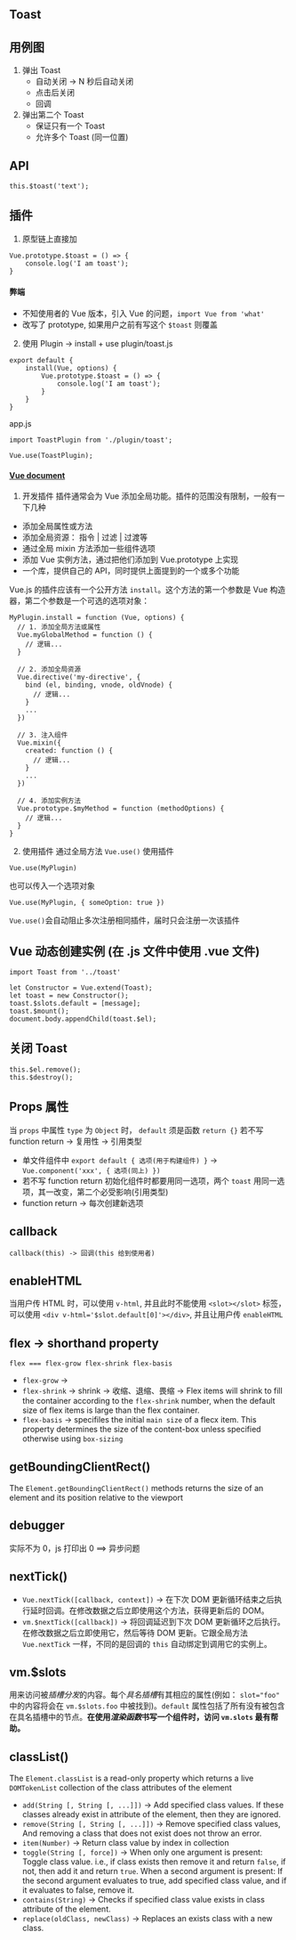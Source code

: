 ## Toast

## 用例图
1. 弹出 Toast 
    - 自动关闭 -> N 秒后自动关闭
    - 点击后关闭
    - 回调
2. 弹出第二个 Toast
    - 保证只有一个 Toast
    - 允许多个 Toast (同一位置)

## API
```
this.$toast('text');
```

## 插件
1. 原型链上直接加
```
Vue.prototype.$toast = () => {
    console.log('I am toast');
}
```
#### 弊端
- 不知使用者的 Vue 版本，引入 Vue 的问题，` import Vue from 'what' `
- 改写了 prototype, 如果用户之前有写这个 ` $toast ` 则覆盖

2. 使用 Plugin -> install + use
plugin/toast.js
```
export default {
    install(Vue, options) {
        Vue.prototype.$toast = () => {
            console.log('I am toast');
        }
    }
}
```

app.js
```
import ToastPlugin from './plugin/toast';

Vue.use(ToastPlugin);
```

#### [Vue document](https://cn.vuejs.org/v2/guide/plugins.html)
1. 开发插件
插件通常会为 Vue 添加全局功能。插件的范围没有限制，一般有一下几种
- 添加全局属性或方法
- 添加全局资源： 指令 | 过滤 | 过渡等
- 通过全局 mixin 方法添加一些组件选项
- 添加 Vue 实例方法，通过把他们添加到 Vue.prototype 上实现
- 一个库，提供自己的 API，同时提供上面提到的一个或多个功能

Vue.js 的插件应该有一个公开方法 ` install `。这个方法的第一个参数是 Vue 构造器，第二个参数是一个可选的选项对象：
```
MyPlugin.install = function (Vue, options) {
  // 1. 添加全局方法或属性
  Vue.myGlobalMethod = function () {
    // 逻辑...
  }

  // 2. 添加全局资源
  Vue.directive('my-directive', {
    bind (el, binding, vnode, oldVnode) {
      // 逻辑...
    }
    ...
  })

  // 3. 注入组件
  Vue.mixin({
    created: function () {
      // 逻辑...
    }
    ...
  })

  // 4. 添加实例方法
  Vue.prototype.$myMethod = function (methodOptions) {
    // 逻辑...
  }
}
```

2. 使用插件
通过全局方法 ` Vue.use() ` 使用插件
```
Vue.use(MyPlugin)
```
也可以传入一个选项对象
```
Vue.use(MyPlugin, { someOption: true })
```
` Vue.use() `会自动阻止多次注册相同插件，届时只会注册一次该插件

## Vue 动态创建实例 (在 .js 文件中使用 .vue 文件)
```
import Toast from '../toast'

let Constructor = Vue.extend(Toast);
let toast = new Constructor();
toast.$slots.default = [message];
toast.$mount();
document.body.appendChild(toast.$el);
```

## 关闭 Toast
```
this.$el.remove();
this.$destroy();
```

## Props 属性
当 ` props ` 中属性 ` type ` 为 ` Object ` 时， ` default ` 须是函数 ` return {} `
若不写 function return -> 复用性 -> 引用类型
- 单文件组件中 ` export default { 选项(用于构建组件) } ` -> ` Vue.component('xxx', { 选项(同上) }) `
- 若不写 function return 初始化组件时都要用同一选项，两个 ` toast ` 用同一选项，其一改变，第二个必受影响(引用类型)
- function return -> 每次创建新选项

## callback
```
callback(this) -> 回调(this 给到使用者)
```

## enableHTML
当用户传 HTML 时，可以使用 ` v-html `, 并且此时不能使用 ` <slot></slot> ` 标签，可以使用 ` <div v-html='$slot.default[0]'></div> `, 并且让用户传 ` enableHTML `

## flex -> shorthand property
` flex === flex-grow flex-shrink flex-basis `
- ` flex-grow ` -> 
- ` flex-shrink ` -> shrink -> 收缩、退缩、畏缩 -> Flex items will shrink to fill the container according to the ` flex-shrink ` number, when the default size of flex items is large than the flex container.
- ` flex-basis ` -> specifiles the initial ` main size ` of a flecx item. This property determines the size of the content-box unless specified otherwise using ` box-sizing `

## getBoundingClientRect()
The ` Element.getBoundingClientRect() ` methods returns the size of an element and its position relative to the viewport

## debugger
实际不为 0，js 打印出 0 ==> 异步问题

## nextTick()
- ` Vue.nextTick([callback, context]) ` -> 在下次 DOM 更新循环结束之后执行延时回调。在修改数据之后立即使用这个方法，获得更新后的 DOM。
- ` vm.$nextTick([callback]) ` -> 将回调延迟到下次 DOM 更新循环之后执行。在修改数据之后立即使用它，然后等待 DOM 更新。它跟全局方法 ` Vue.nextTick ` 一样，不同的是回调的 ` this ` 自动绑定到调用它的实例上。

## vm.$slots
用来访问被*插槽分发*的内容。每个*具名插槽*有其相应的属性(例如： ` slot="foo" ` 中的内容将会在 ` vm.$slots.foo ` 中被找到)。` default ` 属性包括了所有没有被包含在具名插槽中的节点。**在使用*渲染函数*书写一个组件时，访问 ` vm.slots ` 最有帮助。**

## classList()
The ` Element.classList ` is a read-only property which returns a live ` DOMTokenList ` collection of the class attributes of the element
- ` add(String [, String [, ...]]) ` -> Add specified class values. If these classes already exist in attribute of the element, then they are ignored.
- ` remove(String [, String [, ...]]) ` -> Remove specified class values, And removing a class that does not exist does not throw an error.
- ` item(Number) ` -> Return class value by index in collection
- ` toggle(String [, force]) ` -> When only one argument is present: Toggle class value. i.e., if class exists then remove it and return ` false `, if not, then add it and return ` true `. When a second argument is present: If the second argument evaluates to true, add specified class value, and if it evaluates to false, remove it.
- ` contains(String) ` -> Checks if specified class value exists in class attribute of the element.
- ` replace(oldClass, newClass) ` -> Replaces an exists class with a new class.


